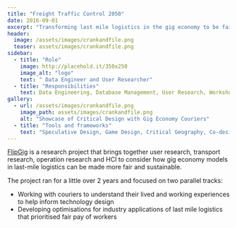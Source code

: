 ```yaml
---
title: "Freight Traffic Control 2050"
date: 2016-09-01
excerpt: "Transforming last mile logistics in the gig economy to be fairer and more sustainable."
header:
  image: /assets/images/crankandfile.png
  teaser: assets/images/crankandfile.png
sidebar:
  - title: "Role"
    image: http://placehold.it/350x250
    image_alt: "logo"
    text: " Data Engineer and User Researcher"
  - title: "Responsibilities"
    text: Data Engineering, Database Management, User Research, Workshop Design, Data Visualisation"
gallery:
  - url: /assets/images/crankandfile.png
    image_path: assets/images/crankandfile.png
    alt: "Showcase of Critical Design with Gig Economy Couriers"
  - title: "Tools and frameworks"
    text: "Speculative Design, Game Design, Critical Geography, Co-design, Design Fiction" 
---   
```


[FlipGig](http://www.flipgig.org/) is a research project that brings together user research, transport research, operation research and HCI to consider how gig economy models in last-mile logistics can be made more fair and sustainable.

The project ran for a little over 2 years and focused on two parallel tracks:
- Working with couriers to understand their lived and working experiences to help inform technology design 
- Developing optimisations for industry applications of last mile logistics that prioritised fair pay of workers


